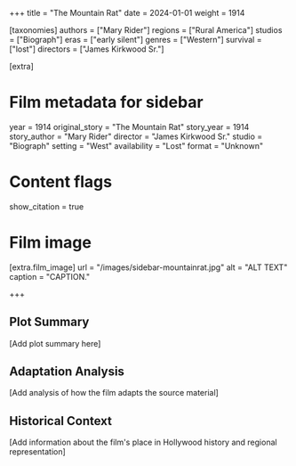 +++
title = "The Mountain Rat"
date = 2024-01-01
weight = 1914

[taxonomies]
authors = ["Mary Rider"]
regions = ["Rural America"]
studios = ["Biograph"]
eras = ["early silent"]
genres = ["Western"]
survival = ["lost"]
directors = ["James Kirkwood Sr."]

[extra]
# Film metadata for sidebar
year = 1914
original_story = "The Mountain Rat"
story_year = 1914
story_author = "Mary Rider"
director = "James Kirkwood Sr."
studio = "Biograph"
setting = "West"
availability = "Lost"
format = "Unknown"

# Content flags
show_citation = true

# Film image
[extra.film_image]
url = "/images/sidebar-mountainrat.jpg"
alt = "ALT TEXT"
caption = "CAPTION."

+++

## Plot Summary

[Add plot summary here]

## Adaptation Analysis

[Add analysis of how the film adapts the source material]

## Historical Context

[Add information about the film's place in Hollywood history and regional representation]